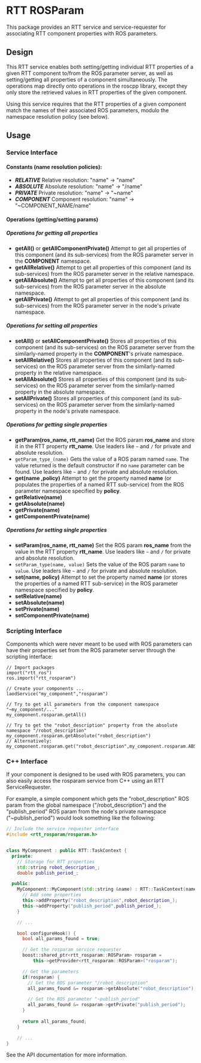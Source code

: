 RTT ROSParam
============

This package provides an RTT service and service-requester for associating RTT
component properties with ROS parameters.

## Design

This RTT service enables both setting/getting individual RTT properties of a
given RTT component to/from the ROS parameter server, as well as setting/getting
all properties of a component simultaneously. The operations map directly onto
operations in the roscpp library, except they only store the retrieved values in
RTT properties of the given component.

Using this service requires that the RTT properties of a given component match
the names of their associated ROS parameters, modulo the namespace resolution
policy (see below).

## Usage

### Service Interface

#### Constants (name resolution policies):

* ***RELATIVE***   Relative resolution:  "name" -> "name"
* ***ABSOLUTE***   Absolute resolution:  "name" -> "/name"
* ***PRIVATE***    Private resolution:   "name" -> "~name"
* ***COMPONENT***  Component resolution: "name" -> "~COMPONENT\_NAME/name"

#### Operations (getting/setting params)

##### Operations for getting all properties
* **getAll()** or **getAllComponentPrivate()** Attempt to get all properties of this component (and its sub-services)
  from the ROS parameter server in the **COMPONENT** namespace.
* **getAllRelative()** Attempt to get all properties of this component (and its sub-services)
  from the ROS parameter server in the relative namespace.
* **getAllAbsolute()** Attempt to get all properties of this component (and its sub-services)
  from the ROS parameter server in the absolute namespace.
* **getAllPrivate()** Attempt to get all properties of this component (and its sub-services)
  from the ROS parameter server in the node's private namespace.

##### Operations for setting all properties
* **setAll()** or **setAllComponentPrivate()** Stores all properties of this component (and its sub-services)
  on the ROS parameter server from the similarly-named property in the **COMPONENT**'s private namespace.
* **setAllRelative()** Stores all properties of this component (and its sub-services)
  on the ROS parameter server from the similarly-named property in the relative namespace.
* **setAllAbsolute()** Stores all properties of this component (and its sub-services)
  on the ROS parameter server from the similarly-named property in the absolute namespace.
* **setAllPrivate()** Stores all properties of this component (and its sub-services)
  on the ROS parameter server from the similarly-named property in the node's private namespace.


##### Operations for getting single properties

* **getParam(ros_name, rtt_name)** Get the ROS param **ros_name** and store it in the RTT property **rtt_name**. Use leaders like `~` and `/` for private and absolute resolution.
* `getParam_type_(name)` Gets the value of a ROS param named `name`. The value returned is the default constructor if no `name` parameter can be found. Use leaders like `~` and `/` for private and absolute resolution.
* **get(name ,policy)** Attempt to get the property named **name** (or populates the properties of a named RTT sub-service)
  from the ROS parameter namespace specified by **policy**.
* **getRelative(name)**
* **getAbsolute(name)**
* **getPrivate(name)**
* **getComponentPrivate(name)**

##### Operations for setting single properties

* **setParam(ros_name, rtt_name)** Set the ROS param **ros_name** from the value in the RTT property **rtt_name**. Use leaders like `~` and `/` for private and absolute resolution.
* `setParam_type(name, value)` Sets the value of the ROS param `name` to `value`. Use leaders like `~` and `/` for private and absolute resolution.
* **set(name, policy)** Attempt to set the property named **name** (or stores the properties of a named RTT sub-service)
  in the ROS parameter namespace specified by **policy**.
* **setRelative(name)**
* **setAbsolute(name)**
* **setPrivate(name)**
* **setComponentPrivate(name)**

### Scripting Interface

Components which were never meant to be used with ROS parameters can have their
properties set from the ROS parameter server through the scripting interface:

```
// Import packages
import("rtt_ros")
ros.import("rtt_rosparam")

// Create your components ...
laodService("my_component","rosparam")

// Try to get all parameters from the component namespace "~my_component/..."
my_component.rosparam.getAll()

// Try to get the "robot_description" property from the absolute namespace "/robot_description"
my_component.rosparam.getAbsolute("robot_description")
// Alternatively:
my_component.rosparam.get("robot_description",my_component.rosparam.ABSOLUTE)
```

### C++ Interface

If your component is designed to be used with ROS parameters, you can also
easily access the rosparam service from C++ using an RTT ServiceRequester.

For example, a simple component which gets the "robot\_description" ROS param
from the global namespace ("/robot\_description") and the "publish\_period" ROS
param from the node's private namespace ("~publish\_period") would look something
like the following:

```cpp
// Include the service requester interface
#include <rtt_rosparam/rosparam.h>


class MyComponent : public RTT::TaskContext {
  private:
    // Storage for RTT properties
    std::string robot_description_;
    double publish_period_;

  public:
    MyComponent::MyComponent(std::string &name) : RTT::TaskContext(name) {
      // Add some properties
      this->addProperty("robot_description",robot_description_);
      this->addProperty("publish_period",publish_period_);
    }

    // ... 

    bool configureHook() {
      bool all_params_found = true;

      // Get the rosparam service requester
      boost::shared_ptr<rtt_rosparam::ROSParam> rosparam =
          this->getProvider<rtt_rosparam::ROSParam>("rosparam");

      // Get the parameters
      if(rosparam) {
        // Get the ROS parameter "/robot_description"
        all_params_found &= rosparam->getAbsolute("robot_description");

        // Get the ROS parameter "~publish_period"
        all_params_found &= rosparam->getPrivate("publish_period");
      }
      
      return all_params_found;
    }

    // ...
}
```

See the API documentation for more information.
